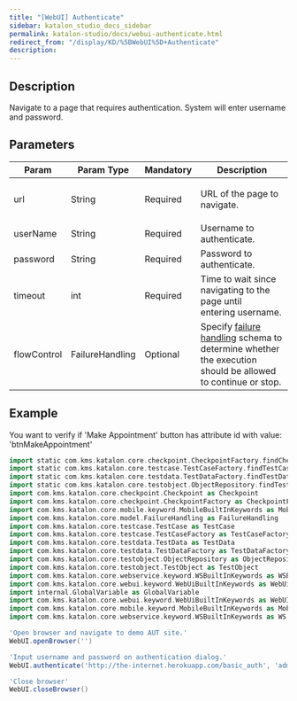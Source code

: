 ```yaml
---
title: "[WebUI] Authenticate" 
sidebar: katalon_studio_docs_sidebar
permalink: katalon-studio/docs/webui-authenticate.html 
redirect_from: "/display/KD/%5BWebUI%5D+Authenticate" 
description: 
---
```

Description
-----------

Navigate to a page that requires authentication. System will enter username and password.

Parameters
----------

<table><thead><tr><th>Param</th><th>Param Type</th><th>Mandatory</th><th>Description</th></tr></thead><tbody><tr><td><span>url</span></td><td>String</td><td>Required</td><td><p><span>URL</span><span>&nbsp;of the page to navigate.</span></p></td></tr><tr><td><span>userName</span></td><td>String</td><td>Required</td><td><span>Username to authenticate.</span></td></tr><tr><td><span>password</span></td><td>String</td><td>Required</td><td><span>Password to authenticate.</span></td></tr><tr><td>timeout</td><td>int</td><td>Required</td><td>Time to wait since navigating to the page until entering&nbsp;username.</td></tr><tr><td><span>flowControl</span></td><td>FailureHandling</td><td>Optional</td><td>Specify <a href="https://docs.katalon.com/x/qAAM" rel="nofollow">failure handling</a> schema to determine whether the execution should be allowed to continue or stop.</td></tr></tbody></table>

Example
-------

You want to verify if 'Make Appointment' button has attribute id with value: 'btnMakeAppointment' 

```groovy
import static com.kms.katalon.core.checkpoint.CheckpointFactory.findCheckpoint
import static com.kms.katalon.core.testcase.TestCaseFactory.findTestCase
import static com.kms.katalon.core.testdata.TestDataFactory.findTestData
import static com.kms.katalon.core.testobject.ObjectRepository.findTestObject
import com.kms.katalon.core.checkpoint.Checkpoint as Checkpoint
import com.kms.katalon.core.checkpoint.CheckpointFactory as CheckpointFactory
import com.kms.katalon.core.mobile.keyword.MobileBuiltInKeywords as MobileBuiltInKeywords
import com.kms.katalon.core.model.FailureHandling as FailureHandling
import com.kms.katalon.core.testcase.TestCase as TestCase
import com.kms.katalon.core.testcase.TestCaseFactory as TestCaseFactory
import com.kms.katalon.core.testdata.TestData as TestData
import com.kms.katalon.core.testdata.TestDataFactory as TestDataFactory
import com.kms.katalon.core.testobject.ObjectRepository as ObjectRepository
import com.kms.katalon.core.testobject.TestObject as TestObject
import com.kms.katalon.core.webservice.keyword.WSBuiltInKeywords as WSBuiltInKeywords
import com.kms.katalon.core.webui.keyword.WebUiBuiltInKeywords as WebUiBuiltInKeywords
import internal.GlobalVariable as GlobalVariable
import com.kms.katalon.core.webui.keyword.WebUiBuiltInKeywords as WebUI
import com.kms.katalon.core.mobile.keyword.MobileBuiltInKeywords as Mobile
import com.kms.katalon.core.webservice.keyword.WSBuiltInKeywords as WS

'Open browser and navigate to demo AUT site.'
WebUI.openBrowser('')

'Input username and password on authentication dialog.'
WebUI.authenticate('http://the-internet.herokuapp.com/basic_auth', 'admin', 'admin', 12)

'Close browser'
WebUI.closeBrowser()
```